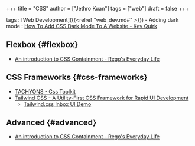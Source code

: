 +++
title = "CSS"
author = ["Jethro Kuan"]
tags = ["web"]
draft = false
+++

tags
: [Web Development]({{<relref "web_dev.md#" >}})
    -   Adding dark mode : [How To Add CSS Dark Mode To A Website - Kev
        Quirk](https://kevq.uk/how-to-add-css-dark-mode-to-a-website/)


## Flexbox {#flexbox}

-   [An introduction to CSS Containment - Rego's Everyday Life](https://blogs.igalia.com/mrego/2019/01/11/an-introduction-to-css-containment/)


## CSS Frameworks {#css-frameworks}

-   [TACHYONS - Css Toolkit](http://tachyons.io/)
-   [Tailwind CSS - A Utility-First CSS Framework for Rapid UI Development](https://tailwindcss.com/)
    -   [Tailwind.css Inbox UI Demo](https://www.youtube.com/watch?v=6xgMkGMIudE)


## Advanced {#advanced}

-   [An introduction to CSS Containment - Rego's Everyday Life](https://blogs.igalia.com/mrego/2019/01/11/an-introduction-to-css-containment/)